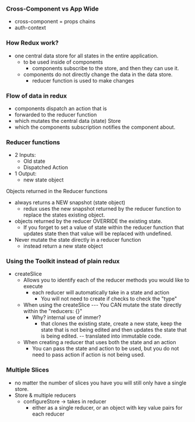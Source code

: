 ### Cross-Component vs App Wide
- cross-component = props chains
- auth-context

### How Redux work?
- one central data store for all states in the entire application. 
  - to be used inside of components 
    - components subscribe to the store, and then they can use it. 
  - components do not directly change the data in the data store. 
    - reducer function is used to make changes 

### Flow of data in redux 
- components dispatch an action that is 
- forwarded to the reducer function
- which mutates the central data (state) Store
- which the components subscription notifies the component about. 

### Reducer functions 
- 2 Inputs:
  - Old state
  - Dispatched Action
- 1 Output: 
  - new state object


Objects returned in the Reducer functions 
- always returns a NEW snapshot (state object)
  - redux uses the new snapshot returned by the reducer function to replace the states existing object. 
- objects returned by the reducer OVERRIDE the existing state. 
  - If you forget to set a value of state within the reducer function that updates state then that value will be replaced with undefined.
- Never mutate the state directly in a reducer function
  - instead return a new state object 

### Using the Toolkit instead of plain redux
- createSlice 
  - Allows you to identify each of the reducer methods you would like to execute
    - each reducer will automatically take in a state and action
      - You will not need to create if checks to check the "type"
  - When using the createSlice --- You CAN mutate the state directly within the "reducers: {}"
    - Why? internal use of immer? 
      - that clones the existing state, create a new state, keep the state that is not being edited and then updates the state that is being edited. -- translated into immutable code. 
  - When creating a reducer that uses both the state and an action
    - You can pass the state and action to be used, but you do not need to pass action if action is not being used. 

### Multiple Slices 
- no matter the number of slices you have you will still only have a single store. 
- Store & multiple reducers 
  - configureStore -> takes in reducer
    - either as a single reducer, or an object with key value pairs for each reducer